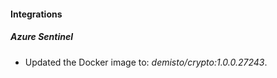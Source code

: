#### Integrations
##### Azure Sentinel
- Updated the Docker image to: *demisto/crypto:1.0.0.27243*.
